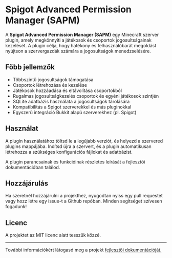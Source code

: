 # Spigot Advanced Permission Manager (SAPM)

A **Spigot Advanced Permission Manager (SAPM)** egy Minecraft szerver plugin, amely megkönnyíti a játékosok és csoportok jogosultságainak kezelését. A plugin célja, hogy hatékony és felhasználóbarát megoldást nyújtson a szervergazdák számára a jogosultságok menedzselésére.

## Főbb jellemzők

- Többszintű jogosultságok támogatása
- Csoportok létrehozása és kezelése
- Játékosok hozzáadása és eltávolítása csoportokból
- Rugalmas jogosultságkezelés csoportok és egyéni játékosok szintjén
- SQLite adatbázis használata a jogosultságok tárolására
- Kompatibilitás a Spigot szerverekkel és más pluginokkal
- Egyszerű integráció Bukkit alapú szerverekhez (pl. Spigot)

## Használat

A plugin használatához töltsd le a legújabb verziót, és helyezd a szervered plugins mappájába. Indítsd újra a szervert, és a plugin automatikusan létrehozza a szükséges konfigurációs fájlokat és adatbázist.

A plugin parancsainak és funkcióinak részletes leírását a fejlesztői dokumentációban találod.

## Hozzájárulás

Ha szeretnél hozzájárulni a projekthez, nyugodtan nyiss egy pull requestet vagy hozz létre egy issue-t a Github repóban. Minden segítséget szívesen fogadunk!

## Licenc

A projektet az MIT licenc alatt tesszük közzé.

---

További információkért látogasd meg a projekt [fejlesztői dokumentációját.](https://drive.google.com/file/d/15CDxGjP61eiiomtNkt0_hGLDUc8HSGYE/view?usp=sharing)
